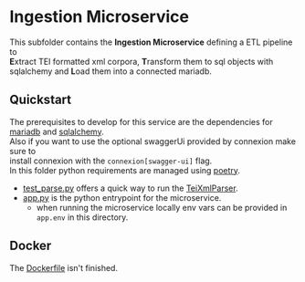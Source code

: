 # Ingestion Microservice

This subfolder contains the **Ingestion Microservice** defining a ETL pipeline to  
**E**xtract TEI formatted xml corpora, **T**ransform them to sql objects with 
sqlalchemy and **L**oad them into a connected mariadb.


## Quickstart

The prerequisites to develop for this service are the dependencies for [mariadb](https://mariadb.org/) and [sqlalchemy](https://www.sqlalchemy.org/).  
Also if you want to use the optional swaggerUi provided by connexion make sure to  
install connexion with the `connexion[swagger-ui]` flag.  
In this folder python requirements are managed using [poetry](https://python-poetry.org/).

 - [test_parse.py](./test_parse.py) offers a quick way to run the
[TeiXmlParser](./ingestion/tei_xml_parser.py).  
 - [app.py](./app.py) is the python entrypoint for the microservice.
    - when running the microservice locally env vars can be provided in `app.env` in 
      this directory.
      

## Docker

The [Dockerfile](Dockerfile) isn't finished.
